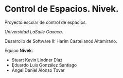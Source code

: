 # Control de Espacios. Nivek.
Proyecto escolar de control de espacios.

*Universidad LaSalle Oaxaca.*

Desarrollo de Software II: Harim Castellanos Altamirano.

Equipo **Nivek**:
* Stuart Kevin Lindner Díaz
* Eduardo Luis González Santiago
* Ángel Daniel Alonso Tovar
